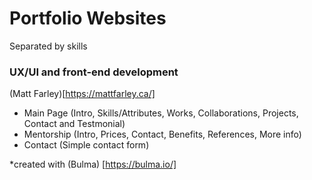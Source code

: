 # Portfolio Websites

Separated by skills

### UX/UI and front-end development

(Matt Farley)[https://mattfarley.ca/]

- Main Page (Intro, Skills/Attributes, Works, Collaborations, Projects, Contact and Testmonial)
- Mentorship (Intro, Prices, Contact, Benefits, References, More info)
- Contact (Simple contact form)

*created with (Bulma) [https://bulma.io/]